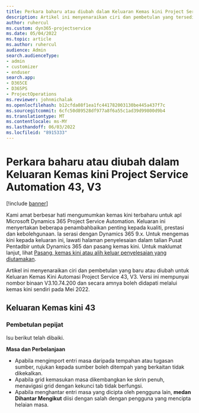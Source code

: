 ```yaml
---
title: Perkara baharu atau diubah dalam Keluaran Kemas kini Project Service Automation 43, V3
description: Artikel ini menyenaraikan ciri dan pembetulan yang tersedia dalam Microsoft Dynamics 365 Project Service Automation Kemas Kini Keluaran 43, V3.
author: ruhercul
ms.custom: dyn365-projectservice
ms.date: 05/04/2022
ms.topic: article
ms.author: ruhercul
audience: Admin
search.audienceType:
- admin
- customizer
- enduser
search.app:
- D365CE
- D365PS
- ProjectOperations
ms.reviewer: johnmichalak
ms.openlocfilehash: b12cfda08f1ea1fc441782003130be445a437f7c
ms.sourcegitcommit: 6cfc50d89528df977a8f6a55c1ad39d99800d9b4
ms.translationtype: MT
ms.contentlocale: ms-MY
ms.lasthandoff: 06/03/2022
ms.locfileid: "8915333"
---
```

# <a name="whats-new-or-changed-in-project-service-automation-update-release-43-v3"></a>Perkara baharu atau diubah dalam Keluaran Kemas kini Project Service Automation 43, V3

[!include [banner](../includes/psa-now-project-operations.md)]

Kami amat berbesar hati mengumumkan kemas kini terbaharu untuk apl Microsoft Dynamics 365 Project Service Automation. Keluaran ini menyertakan beberapa penambahbaikan penting kepada kualiti, prestasi dan kebolehgunaan. Ia serasi dengan Dynamics 365 9.x. Untuk mengemas kini kepada keluaran ini, lawati halaman penyelesaian dalam talian Pusat Pentadbir untuk Dynamics 365 dan pasang kemas kini. Untuk maklumat lanjut, lihat [Pasang, kemas kini atau alih keluar penyelesaian yang diutamakan](/power-platform/admin/install-remove-preferred-solution).

Artikel ini menyenaraikan ciri dan pembetulan yang baru atau diubah untuk Keluaran Kemas Kini Automasi Project Service 43, V3. Versi ini mempunyai nombor binaan V3.10.74.200 dan secara amnya boleh didapati melalui kemas kini sendiri pada Mei 2022.

## <a name="update-release-43"></a>Keluaran Kemas kini 43

### <a name="bug-fixes"></a>Pembetulan pepijat

Isu berikut telah dibaiki.


**Masa dan Perbelanjaan**

- Apabila mengimport entri masa daripada tempahan atau tugasan sumber, rujukan kepada sumber boleh ditempah yang berkaitan tidak dikekalkan.
- Apabila grid kemasukan masa dikembangkan ke skrin penuh, menavigasi grid dengan kekunci tab tidak berfungsi.
- Apabila menghantar entri masa yang dicipta oleh pengguna lain, **medan Dihantar Mengikut** diisi dengan salah dengan pengguna yang mencipta helaian masa.
